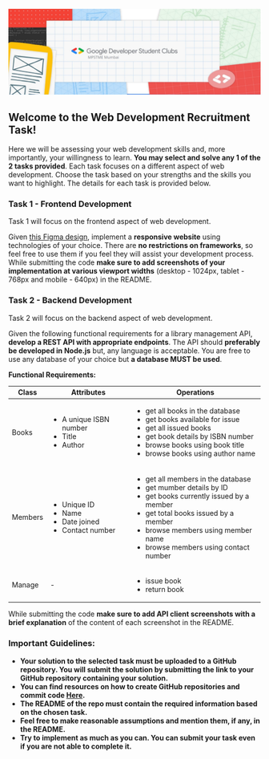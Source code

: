 ![Banner](https://raw.githubusercontent.com/GDSC-NMIMS-MPSTME-Mumbai/Web-Dev-Recruitment-Task-22/main/GDSC%20MPSTME%20logo.png)
## Welcome to the Web Development Recruitment Task!

Here we will be assessing your web development skills and, more importantly, your willingness to learn. **You may select and solve any 1 of the 2 tasks provided**. Each task focuses on a different aspect of web development. Choose the task based on your strengths and the skills you want to highlight. The details for each task is provided below.

### Task 1 - Frontend Development

Task 1 will focus on the frontend aspect of web development.

Given [this Figma design](https://www.figma.com/file/xzrHVfGwkvjPdf2PvU61Je/GDSC-Web-Dev-Phase-1-Task?node-id=1%3A3), implement a **responsive website** using technologies of your choice. There are **no restrictions on frameworks**, so feel free to use them if you feel they will assist your development process.
While submitting the code **make sure to add screenshots of your implementation at various viewport widths** (desktop - 1024px, tablet - 768px and mobile - 640px) in the README.

### Task 2 - Backend Development

Task 2 will focus on the backend aspect of web development.

Given the following functional requirements for a library management API, **develop a REST API with appropriate endpoints**. The API should **preferably be developed in Node.js** but, any language is acceptable. You are free to use any database of your choice but **a database MUST be used**.

**Functional Requirements:**

| Class   | Attributes | Operations |
| -----   | ---------- | ---------- |
| Books   | <ul><li>A unique ISBN number</li><li>Title</li><li>Author</li></ul> | <ul><li>get all books in the database</li><li>get books available for issue</li><li>get all issued books</li><li>get book details by ISBN number</li><li>browse books using book title</li><li>browse books using author name</li></ul> |
| Members | <ul><li>Unique ID</li><li>Name</li><li>Date joined</li><li>Contact number</li></ul> | <ul><li>get all members in the database</li><li>get mumber details by ID</li><li>get books currently issued by a member</li><li>get total books issued by a member</li><li>browse members using member name</li><li>browse members using contact number</li></ul> |
| Manage  | - | <ul><li>issue book</li><li>return book</li></ul> |

While submitting the code **make sure to add API client screenshots with a brief explanation** of the content of each screenshot in the README.

### Important Guidelines:
- **Your solution to the selected task must be uploaded to a GitHub repository. You will submit the solution by submitting the link to your GitHub repository containing your solution.**
- **You can find resources on how to create GitHub repositories and commit code [Here](https://rogerdudler.github.io/git-guide/).**
- **The README of the repo must contain the required information based on the chosen task.**
- **Feel free to make reasonable assumptions and mention them, if any, in the README.**
- **Try to implement as much as you can. You can submit your task even if you are not able to complete it.**
